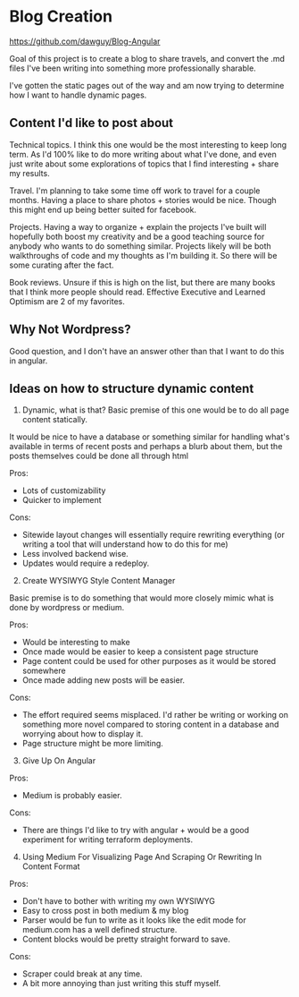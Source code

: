 # Blog Creation

https://github.com/dawguy/Blog-Angular

Goal of this project is to create a blog to share travels, and convert the .md files I've been writing into something more professionally sharable.

I've gotten the static pages out of the way and am now trying to determine how I want to handle dynamic pages.

## Content I'd like to post about

Technical topics. I think this one would be the most interesting to keep long term. As I'd 100% like to do more writing about what I've done, and even just write about some explorations of topics that I find interesting + share my results.

Travel. I'm planning to take some time off work to travel for a couple months. Having a place to share photos + stories would be nice. Though this might end up being better suited for facebook.

Projects. Having a way to organize + explain the projects I've built will hopefully both boost my creativity and be a good teaching source for anybody who wants to do something similar. Projects likely will be both walkthroughs of code and my thoughts as I'm building it. So there will be some curating after the fact.

Book reviews. Unsure if this is high on the list, but there are many books that I think more people should read. Effective Executive and Learned Optimism are 2 of my favorites.

## Why Not Wordpress?

Good question, and I don't have an answer other than that I want to do this in angular.

## Ideas on how to structure dynamic content

1. Dynamic, what is that?
Basic premise of this one would be to do all page content statically.

It would be nice to have a database or something similar for handling what's available in terms of recent posts and perhaps a blurb about them, but the posts themselves could be done all through html

Pros:
* Lots of customizability
* Quicker to implement

Cons:
* Sitewide layout changes will essentially require rewriting everything (or writing a tool that will understand how to do this for me)
* Less involved backend wise.
* Updates would require a redeploy.

2. Create WYSIWYG Style Content Manager

Basic premise is to do something that would more closely mimic what is done by wordpress or medium. 

<Side note. Writing that last sentence made me realize I should see how medium editing looks like. Editing on medium quite literally looks like a WYSIWYG editor. Really well made and looks easy to manage.>

Pros:
* Would be interesting to make
* Once made would be easier to keep a consistent page structure
* Page content could be used for other purposes as it would be stored somewhere
* Once made adding new posts will be easier.

Cons:
* The effort required seems misplaced. I'd rather be writing or working on something more novel compared to storing content in a database and worrying about how to display it.
* Page structure might be more limiting.

3. Give Up On Angular

Pros:
* Medium is probably easier.

Cons:
* There are things I'd like to try with angular + would be a good experiment for writing terraform deployments.

4. Using Medium For Visualizing Page And Scraping Or Rewriting In Content Format

Pros: 
* Don't have to bother with writing my own WYSIWYG
* Easy to cross post in both medium & my blog
* Parser would be fun to write as it looks like the edit mode for medium.com has a well defined structure.
* Content blocks would be pretty straight forward to save. 

Cons:
* Scraper could break at any time.
* A bit more annoying than just writing this stuff myself.
